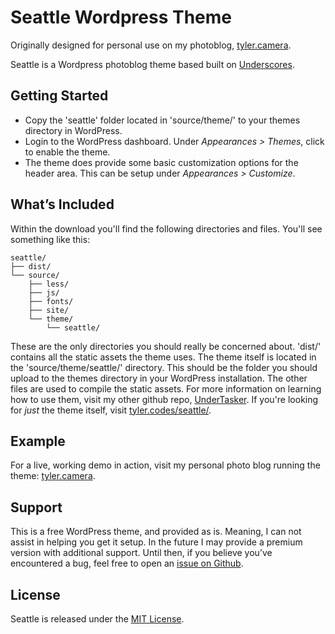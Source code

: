 Seattle Wordpress Theme
=======

Originally designed for personal use on my photoblog, [tyler.camera](http://tyler.camera).

Seattle is a Wordpress photoblog theme based built on [Underscores](http://underscores.me/).

## Getting Started

- Copy the 'seattle' folder located in 'source/theme/' to your themes directory in WordPress.
- Login to the WordPress dashboard. Under *Appearances > Themes*, click to enable the theme.
- The theme does provide some basic customization options for the header area. This can be setup under *Appearances > Customize*.


## What’s Included

Within the download you'll find the following directories and files. You'll see something like this:

```
seattle/
├── dist/
└── source/
    ├── less/
    ├── js/
    ├── fonts/
    ├── site/
    └── theme/
        └── seattle/
```

These are the only directories you should really be concerned about. 'dist/' contains all the static assets the theme uses. The theme itself is located in the 'source/theme/seattle/' directory. This should be the folder you should upload to the themes directory in your WordPress installation. The other files are used to compile the static assets. For more information on learning how to use them, visit my other github repo, [UnderTasker](https://github.com/underlost/UnderTasker/). If you're looking for *just* the theme itself, visit [tyler.codes/seattle/](http://tyler.codes/seattle/).

## Example

For a live, working demo in action, visit my personal photo blog running the theme: [tyler.camera](http://tyler.camera/).

## Support

This is a free WordPress theme, and provided as is. Meaning, I can not assist in helping you get it setup. In the future I may provide a premium version with additional support. Until then, if you believe you’ve encountered a bug, feel free to open an [issue on Github](https://github.com/underlost/seattle/issues).

## License

Seattle is released under the [MIT License](https://github.com/underlost/seattle/blob/master/LICENSE).
